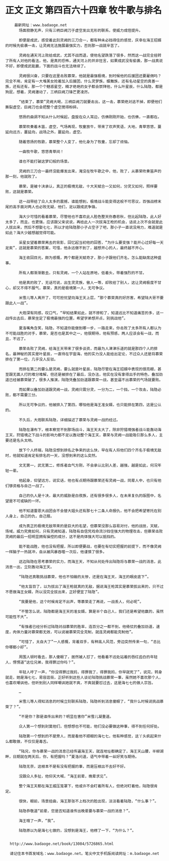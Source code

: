 # 正文 正文 第四百六十四章 牧牛歌与排名
        最新网址：www.badaoge.net
          场面寂静无声，只有三柄巨阙刀于虚空发出无形的联系，使威力成倍提升。
      
          即便是成武，感受着此刻灵阙的三刀合一，都有种未必挡得住的感觉，庆幸在海王招婿的时候先偷袭一击，让灵阙无法施展最强实力，否则那一战就辛苦了。
      
          灵阙在通天河上败给成武，尤其不战而退，使他名望跌落了很多，然而这一战完全扭转了所有人对他的看法，他，是真的恐怖，通天河上的并非狂言，如果成武没有偷袭，那一战真说不好，即便成武能赢，下面的战斗也无法继续了。
      
          灵阙很兴奋，只要在这里击败慕荣，他就是最强极境，到时候他的后援团还要雇佣吗？完全不用，肯定有一大堆美女抢着加入后援团，什么灵梦族，蝶舞族，还有名动星空的真善一族，还有还有，那一个个魅惑星空，精才绝艳的女子都会崇拜他，什么叶星辰，什么陆隐，都是狗屁，想着，灵阙激动了，三柄巨阙刀锋芒更凌厉。
      
          “结束了，慕荣”灵阙大喝，三柄巨阙刀就要击出，这一击，慕荣绝对逃不掉，即便他们撕裂虚空，巨阙刀也会把整个虚空搅得粉碎。
      
          悠扬的曲调不知从什么时候起，盘旋在众人耳边，仿佛刚刚开始，也仿佛，一直都在。
      
          慕荣吹奏着木笛，虚空，气场再现，牧童放牛，带来了欢声笑语，大地，青草悠悠，蔓延向远方，蔓延向，战场之外，蔓延向，虚空。
      
          随着悠扬的牧歌，慕荣整个人变了，他化身为了牧童，忘却了烦恼。
      
          一曲牧牛歌，悠悠青草间！
      
          谁也不能打破这梦幻般的场景。
      
          灵阙的三刀合一最终没能爆发出来，淹没在牧牛歌之中，他，败了，从慕荣吹奏笛声的那一刻，他就败了。
      
          慕荣，是被十决承认，真正的极境无敌，十大天赋合一又如何，分灵又如何，照样要败，这就是慕荣。
      
          这一战带给了众人太多的震撼，谁能想到，极境战斗能变得这般不可思议，百强战榜末尾的高手面对两人也必败无疑，他们，足以跟成武争锋。
      
          海大少可惜的看着慕荣，尽管他也不喜欢此人脸色整天伤春悲秋，但比起陆隐，此人好太多了，而且，也更强，应该跟父亲说说，再给此人一次拔海王枪的机会，话说上次不会就是此人拔出来，然后不想娶七七，所以才给陆隐那小子占空子了吧，那小子一直说没用力，难道就是如此？海大少越想越觉得可能。
      
          采星女望着慕荣离去的背影，回忆起当初他的回答，“为什么要变强？能开心过好每一天足矣”，这就是慕荣的答案，可惜，他永远做不到了，越想开心的人，最终越不开心。
      
          海王收回目光，颇为感慨，两个都是天赋奇才，那小子跟他们齐名，怎么能缺席这种盛事。
      
          所有人都渐渐散去，只有灵阙，一个人站在原地，低着头，带着强烈的不甘。
      
          他是真的败了，无话可说，出生灵灵族，傲人一等，却败给了别人，这让灵阙极度不甘心，却又不得不服气，慕荣，真的是极境第一人，无可争议。
      
          米雪儿等人离开了，可可担忧望向海王天上层，“那个慕荣真的好厉害，希望陆大哥不要跟此人一战”。
      
          大炮深有同感，叹口气，“早知结果如此，就不掺和了，知道远比不知道痛苦的多，这一战传出去后，慕荣坐定了极境最强的位置，希望学弟想开点，别挑战他”。
      
          夏洛嘴角含笑，陆隐，不知道你能做到哪一步，一路走来，你击败了太多所有人都认为不可能战胜的对手，慕荣，是否也是其中之一，他很期待，他有预感，两人应该会有一战，而且，不远了。
      
          慕荣击败了灵阙，给海王天带来了很多谈资，而最为人津津乐道的就是那四个人的排名，最神秘的其实是叶星辰，一直待在宇宙海，他的实力没人能给出定论，不过众人还是将慕荣排在了第一位，几乎没人反驳。
      
          而排在第二的要么是灵阙，要么就是叶星辰，陆隐尽管在海王招婿中表现的很亮眼，甚至跟无面人打的难分难解，但还是被排在了最后，没办法，他实在没有拿得出手的特色，叠加劲道已经被慕荣破了，很多人推演，陆隐凭叠加劲道跟慕荣一战，甚至逼不出慕荣的气场就要败。
      
          而如果以叠加劲道跟灵阙一战，灵阙只需分灵，一分为二，一个挡，一个攻击，陆隐必败，都不需要三分。
      
          所以无可争议的，他被排入了第四，哪怕他是海王准女婿，也只能排在第四，这是公认的。
      
          不久后，大炮联系陆隐，详细描述了慕荣与灵阙一战的经过。
      
          陆隐在瀑布下，根本察觉不到那场战斗，海王天太大了，除非狩猎境强者战斗能轰动海王天，狩猎境之下战斗的影响力都不足以轰动整个海王天，慕荣与灵阙一战能吸引那么多人，主要还是名头太响。
      
          放下个人终端，陆隐没想到排名之争来的这么快，早在有人将他们四个齐名于极境无敌时，他就知道肯定有排名的一天，没想到来的这么突然。
      
          文无第一，武无第二，修炼者血气方刚，不会承认比别人差，越强，越是如此，何况年轻一辈。
      
          他起身，仰望远方，说实话，他也有点期待跟慕荣还有灵阙一战，同辈人中，也只有他们够资格与自己一战了。
      
          自己的仇人是十决，最大的威胁是白夜族，还有很多很多人，在未来复仇的版图中，名望是不可或缺的一环。
      
          他不知道雷恩大战团会不会替大姐头还有那七十二条人命报仇，他不会把希望寄托在别人身上，自己的仇，自己报。
      
          成为真正的极境无敌带来的是巨大的名望，但慕荣没那么容易对付，他的战技，天赋，场域，威力究竟如何，只有灵阙知道，陆隐有自信凭戏命流沙挡住强大的物理攻击，但慕荣击败灵阙的最后一招明显拥有操控的成分，这不是肉体强大可以抵挡的。
      
          能不能战胜，他也没有把握，所以即便要战，也要在有切实把握的前提下，而不像灵阙一样脑子一热就冲，自从被风暴吞噬一次后，他谨慎了很多。
      
          这边陆隐在思考慕荣的实力，而海王天，不知从何处传出陆隐将与慕荣一战的消息，此消息一出，立刻轰动海王天。
      
          “陆隐还真敢挑战慕荣，他也不怕输的太惨，还是在海王天，海王的眼皮底下”。
      
          “他太盲目了，以为拔出了海王枪就真的无敌，据说海王枪其实是慕荣拔出来的，只不过不愿做海王女婿，所以没完全拔出来，正好便宜了陆隐”。
      
          “我要是他，这个时候肯定不出声，等慕荣走了再说，一战丢人，何必呢”。
      
          “不管怎么说，陆隐都是海王天的准女婿，算是半个自己人，我们还是希望他赢的，虽然可能性不大”。
      
          “有强者已经分析过陆隐对战慕荣的胜率，连百分之一都不到，他倚仗的叠加劲道，速度，肉体力量对慕荣都无效，可以说被慕荣完全克制，就连灵阙都能克制他”。
      
          “可惜了，太自大了”一人感慨，背着双手，有种高人风范，旁边突然传来一句，“总比你哪都小好”。
      
          周围人顿时看去，那人傻眼了，居然被人怼了，他看着不远处站着的唇红齿白的年轻人，愣愣道“这位兄弟，我得罪过你吗？”。
      
          年轻人哼了一声，“你没得罪过我妈，得罪我了，得罪我妈，你早就死了”，说完，转身就走，她是海七七，易容逛街，正好听到这些人谈论陆隐挑战慕荣一事，虽然她不喜欢那个人，也喜欢嘲讽他，但听到别人同样嘲讽她就不爽，不爽就要怼过去，这是海七七的做人宗旨。
      
          …
      
          米雪儿等人得知消息的时候立刻联系陆隐，陆隐听到消息傻眼了，“我什么时候说挑战慕荣了？”。
      
          “不是你？那是谁传出来的？明显在害你”米雪儿凝重道。
      
          众人第一个想到封莫他们，但想想也不可能，他们没必要做这种事，得不到任何好处。
      
          陆隐第一个想到的不是旁人，而是看他不顺眼的海七七，他有种感觉，这丫头疯起来什么都敢做，不仅仅是毒舌。
      
          “陆兄，你与慕荣一战的消息已经传遍海王天，就连地址都确定了，海王天山腰，半柳湖畔，日期就在两天后，你，有把握吗？”夏洛问道，语气中带着一丝好笑与期待。
      
          陆隐无奈，这根本不是有没有把握的事，而是压根出不去好不好。
      
          没跟众人多扯，他仰天大喊，“海王前辈，晚辈求见”。
      
          整个海王天都在海王威压笼罩下，他或许不会盯着所有人，但绝对盯着他，陆隐很肯定。
      
          很快，眼前，场景扭曲，海王那张不上档次的脸出现，淡淡看着陆隐，“什么事？”。
      
          陆隐恭敬道“前辈，您是否知道谁传出晚辈要与慕荣一战的消息？”。
      
          海王哦了一声，“我”。
      
          陆隐原以为是海七七做的，没想到是海王，他楞了一下，“为什么？”。
      
      
      http://www.badaoge.net/book/13084/5726865.html
      
      请记住本书首发域名：www.badaoge.net。笔尖中文手机版阅读网址：m.badaoge.net